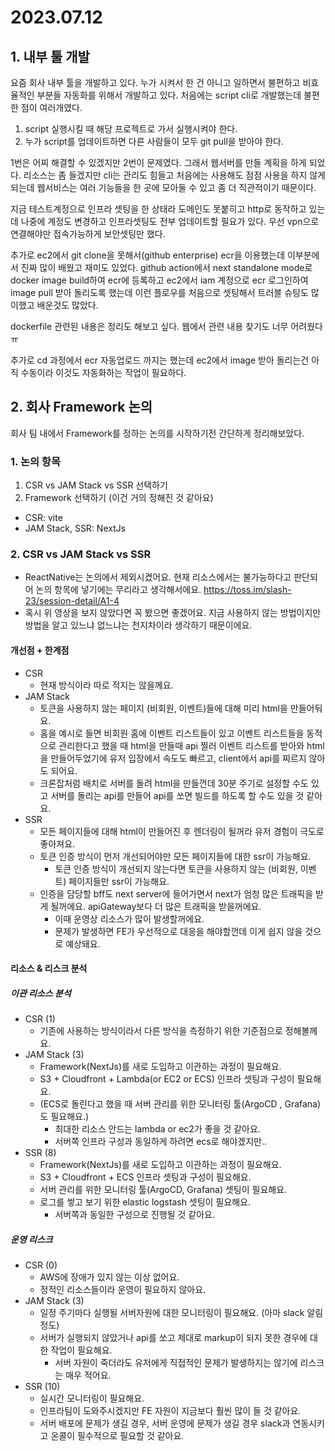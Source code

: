 # 2023.07.12

## 1. 내부 툴 개발

요즘 회사 내부 툴을 개발하고 있다. 누가 시켜서 한 건 아니고 일하면서 불편하고 비효율적인 부분들 자동화를 위해서 개발하고 있다. 처음에는 script cli로 개발했는데 불편한 점이 여러개였다.

1. script 실행시킬 때 해당 프로젝트로 가서 실행시켜야 한다.
2. 누가 script를 업데이트하면 다른 사람들이 모두 git pull을 받아야 한다.

1번은 어찌 해결할 수 있겠지만 2번이 문제였다. 그래서 웹서버를 만들 계획을 하게 되었다. 리소스는 좀 들겠지만 cli는 관리도 힘들고 처음에는 사용해도 점점 사용을 하지 않게되는데 웹서비스는 여러 기능들을 한 곳에 모아둘 수 있고 좀 더 직관적이기 때문이다.

지금 테스트계정으로 인프라 셋팅을 한 상태라 도메인도 못붙히고 http로 동작하고 있는데 나중에 계정도 변경하고 인프라셋팅도 전부 업데이트할 필요가 있다. 우선 vpn으로 연결해야만 접속가능하게 보안셋팅만 했다.

추가로 ec2에서 git clone을 못해서(github enterprise) ecr을 이용했는데 이부분에서 진짜 많이 배웠고 재미도 있었다. github action에서 next standalone mode로 docker image build하여 ecr에 등록하고 ec2에서 iam 계정으로 ecr 로그인하여 image pull 받아 돌리도록 했는데 이런 플로우를 처음으로 셋팅해서 트러블 슈팅도 많이했고 배운것도 많았다.

dockerfile 관련된 내용은 정리도 해보고 싶다. 웹에서 관련 내용 찾기도 너무 어려웠다 ㅠ

추가로 cd 과정에서 ecr 자동업로드 까지는 했는데 ec2에서 image 받아 돌리는건 아직 수동이라 이것도 자동화하는 작업이 필요하다.

## 2. 회사 Framework 논의

회사 팀 내에서 Framework를 정하는 논의를 시작하기전 간단하게 정리해보았다.

### 1. 논의 항목
1. CSR vs JAM Stack vs SSR 선택하기
2. Framework 선택하기 (이건 거의 정해진 것 같아요)
  - CSR: vite
  - JAM Stack, SSR: NextJs

### 2. CSR vs JAM Stack vs SSR
- ReactNative는 논의에서 제외시켰어요. 현재 리소스에서는 불가능하다고 판단되어 논의 항목에 넣기에는 무리라고 생각해서에요. https://toss.im/slash-23/session-detail/A1-4
- 혹시 위 영상을 보지 않았다면 꼭 봤으면 좋겠어요. 지금 사용하지 않는 방법이지만 방법을 알고 있느냐 없느냐는 천지차이라 생각하기 때문이에요.

#### 개선점 + 한계점
- CSR
  - 현재 방식이라 따로 적지는 않을께요.
- JAM Stack
  - 토큰을 사용하지 않는 페이지 (비회원, 이벤트)들에 대해 미리 html을 만들어둬요.
  - 홈을 예시로 들면 비회원 홈에 이벤트 리스트들이 있고 이벤트 리스트들을 동적으로 관리한다고 했을 때 html을 만들때 api 찔러 이벤트 리스트를 받아와 html을 만들어두었기에 유저 입장에서 속도도 빠르고, client에서 api를 찌르지 않아도 되어요.
  - 크론잡처럼 배치로 서버를 돌려 html을 만들껀데 30분 주기로 설정할 수도 있고 서버를 돌리는 api를 만들어 api를 쏘면 빌드를 하도록 할 수도 있을 것 같아요.
- SSR
  - 모든 페이지들에 대해 html이 만들어진 후 렌더링이 될꺼라 유저 경험이 극도로 좋아져요.
  - 토큰 인증 방식이 먼저 개선되어야만 모든 페이지들에 대한 ssr이 가능해요.
    - 토큰 인증 방식이 개선되지 않는다면 토큰을 사용하지 않는 (비회원, 이벤트) 페이지들만 ssr이 가능해요.
  - 인증을 담당할 bff도 next server에 들어가면서 next가 엄청 많은 트래픽을 받게 될꺼에요. apiGateway보다 더 많은 트래픽을 받을꺼에요.
    - 이때 운영상 리소스가 많이 발생할꺼에요.
    - 문제가 발생하면 FE가 우선적으로 대응을 해야할껀데 이게 쉽지 않을 것으로 예상돼요.

#### 리소스 & 리스크 분석
##### 이관 리소스 분석
- CSR (1)
  - 기존에 사용하는 방식이라서 다른 방식을 측정하기 위한 기준점으로 정해볼께요.
- JAM Stack (3)
  - Framework(NextJs)를 새로 도입하고 이관하는 과정이 필요해요.
  - S3 + Cloudfront + Lambda(or EC2 or ECS) 인프라 셋팅과 구성이 필요해요.
  - (ECS로 돌린다고 했을 때 서버 관리를 위한 모니터링 툴(ArgoCD , Grafana)도 필요해요.)
    - 최대한 리소스 안드는 lambda or ec2가 좋을 것 같아요.
    - 서버쪽 인프라 구성과 동일하게 하려면 ecs로 해야겠지만..
- SSR (8)
  - Framework(NextJs)를 새로 도입하고 이관하는 과정이 필요해요.
  - S3 + Cloudfront + ECS 인프라 셋팅과 구성이 필요해요.
  - 서버 관리를 위한 모니터링 툴(ArgoCD, Grafana) 셋팅이 필요해요.
  - 로그를 쌓고 보기 위한 elastic logstash 셋팅이 필요해요.
    - 서버쪽과 동일한 구성으로 진행될 것 같아요.

##### 운영 리스크
- CSR (0)
  - AWS에 장애가 있지 않는 이상 없어요.
  - 정적인 리소스들이라 운영이 필요하지 않아요.
- JAM Stack (3)
  - 일정 주기마다 실행될 서버자원에 대한 모니터링이 필요해요. (아마 slack 알림정도)
  - 서버가 실행되지 않았거나 api를 쏘고 제대로 markup이 되지 못한 경우에 대한 작업이 필요해요.
    - 서버 자원이 죽더라도 유저에게 직접적인 문제가 발생하지는 않기에 리스크는 매우 적어요.
- SSR (10)
  - 실시간 모니터링이 필요해요.
  - 인프라팀이 도와주시겠지만 FE 자원이 지금보다 훨씬 많이 들 것 같아요.
  - 서버 배포에 문제가 생길 경우, 서버 운영에 문제가 생길 경우 slack과 연동시키고 온콜이 필수적으로 필요할 것 같아요.
